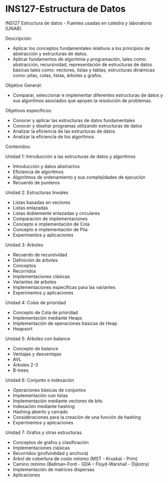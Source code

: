 # INS127-Estructura de Datos

INS127 Estructura de datos - Fuentes usadas en catedra y laboratorio [UNAB]

Descripción:
-	Aplicar los conceptos fundamentales relativos a los principios de abstracción y estructuras de datos.
-	Aplicar fundamentos de algoritmia y programación, tales como: abstracción, recursividad, representación de estructuras de datos básicas tales como: vectores, listas y tablas; estructuras dinámicas como: pilas, colas, listas, árboles y grafos.

Objetivo General:
-	Comparar, seleccionar e implementar diferentes estructuras de datos y sus algoritmos asociados que apoyen la resolución de problemas.

Objetivos específicos:
-	Conocer y aplicar las estructuras de datos fundamentales
-	Conocer y diseñar programas utilizando estructuras de datos
-	Analizar la eficiencia de las estructuras de datos
-	Analizar la eficiencia de los algoritmos

Contenidos:

Unidad 1: Introducción a las estructuras de datos y algoritmos
-	Introducción y datos abstractos
-	Eficiencia de algoritmos
-	Algoritmos de ordenamiento y sus complejidades de ejecución
-	Recuerdo de punteros

Unidad 2: Estructuras lineales
-	Listas basadas en vectores
-	Listas enlazadas
-	Listas doblemente enlazadas y circulares
-	Comparación de implementaciones
-	Concepto e implementación de Cola
-	Concepto e implementación de Pila
-	Experimentos y aplicaciones

Unidad 3: Árboles
-	Recuerdo de recursividad
-	Definición de árboles
-	Conceptos
-	Recorridos
-	Implementaciones clásicas
-	Variantes de arboles
-	Implementaciones específicas para las variantes
-	Experimentos y aplicaciones

Unidad 4: Colas de prioridad
-	Concepto de Cola de prioridad
-	Implementación mediante Heaps
-	Implementación de operaciones básicas de Heap
-	Heapsort

Unidad 5: Árboles con balance
-	Concepto de balance
-	Ventajas y desventajas
-	AVL
-	Árboles 2-3
-	B-trees

Unidad 6: Conjunto e indexación
-	Operaciones básicas de conjuntos
-	Implementación con listas
-	Implementación mediante vectores de bits
-	Indexación mediante hashing
-	Hashing abierto y cerrado
-	Consideraciones para la creación de una función de hashing
-	Experimentos y aplicaciones

Unidad 7: Grafos y otras estructuras
-	Conceptos de grafos y clasificación
-	Implementaciones clásicas
-	Recorridos (profundidad y anchura)
-	Árbol de cobertura de costo mínimo (MST - Kruskal - Prim)
-	Camino mínimo (Bellman-Ford - GDA – Floyd-Warshall - Dijkstra)
-	Implementación de matrices dispersas
-	Aplicaciones
